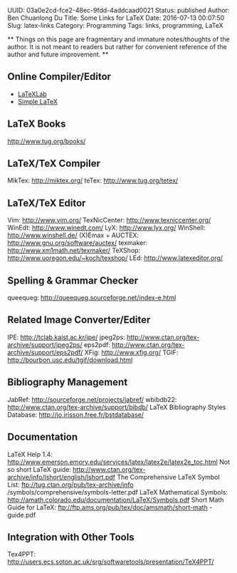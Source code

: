 UUID: 03a0e2cd-fce2-48ec-9fdd-4addcaad0021
Status: published
Author: Ben Chuanlong Du
Title: Some Links for LaTeX
Date: 2016-07-13 00:07:50
Slug: latex-links
Category: Programming
Tags: links, programming, LaTeX

**
Things on this page are fragmentary and immature notes/thoughts of the author. 
It is not meant to readers but rather for convenient reference of the author and future improvement.
**
 
## Online Compiler/Editor
- [LaTeXLab](http://docs.latexlab.org/)
- [Simple LaTeX](http://www.simplelatex.com/)

## LaTeX Books
http://www.tug.org/books/


## LaTeX/TeX Compiler 
MikTex: http://miktex.org/
teTex: http://www.tug.org/tetex/

## LaTeX/TeX Editor    
Vim: http://www.vim.org/
TexNicCenter: http://www.texniccenter.org/
WinEdt: http://www.winedt.com/
LyX: http://www.lyx.org/
WinShell: http://www.winshell.de/
(X)Emax + AUCTEX: http://www.gnu.org/software/auctex/
texmaker: http://www.xm1math.net/texmaker/
TeXShop: http://www.uoregon.edu/~koch/texshop/
LEd: http://www.latexeditor.org/

## Spelling & Grammar Checker 
queequeg: http://queequeg.sourceforge.net/index-e.html

## Related Image Converter/Editer 
IPE: http://tclab.kaist.ac.kr/ipe/
jpeg2ps: http://www.ctan.org/tex-archive/support/jpeg2ps/
eps2pdf: http://www.ctan.org/tex-archive/support/eps2pdf/
XFig: http://www.xfig.org/
TGIF: http://bourbon.usc.edu/tgif/download.html

## Bibliography Management 
JabRef: http://sourceforge.net/projects/jabref/
wbibdb22: http://www.ctan.org/tex-archive/support/bibdb/
LaTeX Bibliography Styles Database: http://jo.irisson.free.fr/bstdatabase/

## Documentation        
LaTeX Help 1.4: http://www.emerson.emory.edu/services/latex/latex2e/latex2e_toc.html
Not so short LaTeX guide: http://www.ctan.org/tex-archive/info/lshort/english/lshort.pdf
The Comprehensive LaTeX Symbol List: ftp://tug.ctan.org/pub/tex-archive/info
/symbols/comprehensive/symbols-letter.pdf
LaTeX Mathematical Symbols: http://amath.colorado.edu/documentation/LaTeX/Symbols.pdf
Short Math Guide for LaTeX: ftp://ftp.ams.org/pub/tex/doc/amsmath/short-math
-guide.pdf

## Integration with Other Tools 
Tex4PPT: http://users.ecs.soton.ac.uk/srg/softwaretools/presentation/TeX4PPT/


